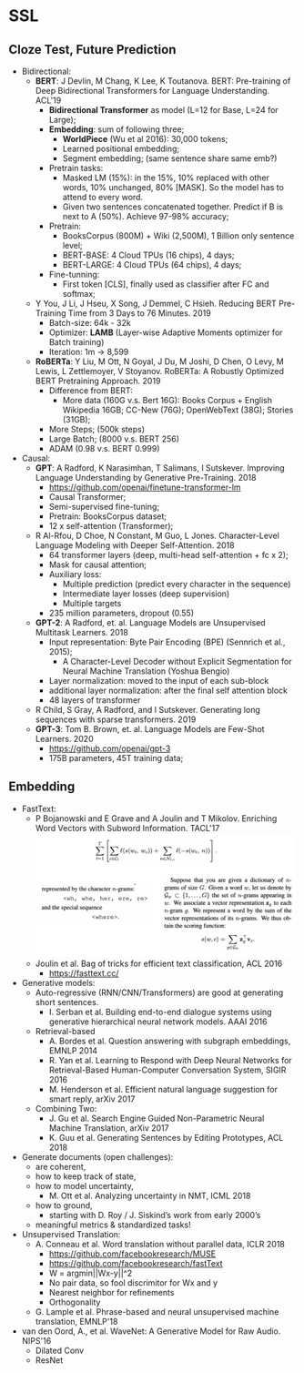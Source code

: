 # SSL

## Cloze Test, Future Prediction
- Bidirectional:
	- **BERT**: J Devlin, M Chang, K Lee, K Toutanova. BERT: Pre-training of Deep Bidirectional Transformers for Language Understanding. ACL'19
		- **Bidirectional Transformer** as model (L=12 for Base, L=24 for Large);
		- **Embedding**: sum of following three;
			- **WorldPiece** (Wu et al 2016): 30,000 tokens;
			- Learned positional embedding;
			- Segment embedding; (same sentence share same emb?)
		- Pretrain tasks:
			- Masked LM (15%): in the 15%, 10% replaced with other words, 10% unchanged, 80% [MASK]. So the model has to attend to every word.
			- Given two sentences concatenated together. Predict if B is next to A (50%). Achieve 97-98% accuracy;
		- Pretrain:
			- BooksCorpus (800M) + Wiki (2,500M), 1 Billion only sentence level;
			- BERT-BASE: 4 Cloud TPUs (16 chips), 4 days;
			- BERT-LARGE: 4 Cloud TPUs (64 chips), 4 days;
		- Fine-tunning:
			- First token [CLS], finally used as classifier after FC and softmax;
	- Y You, J Li, J Hseu, X Song, J Demmel, C Hsieh. Reducing BERT Pre-Training Time from 3 Days to 76 Minutes. 2019
		- Batch-size: 64k - 32k
		- Optimizer: **LAMB** (Layer-wise Adaptive Moments optimizer for Batch training)
		- Iteration: 1m -> 8,599
	- **RoBERTa**: Y Liu, M Ott, N Goyal, J Du, M Joshi, D Chen, O Levy, M Lewis, L Zettlemoyer, V Stoyanov. RoBERTa: A Robustly Optimized BERT Pretraining Approach. 2019
		- Difference from BERT:
			- More data (160G v.s. Bert 16G): Books Corpus + English Wikipedia 16GB; CC-New (76G); OpenWebText (38G); Stories (31GB);
		- More Steps; (500k steps)
		- Large Batch; (8000 v.s. BERT 256)
		- ADAM (0.98 v.s. BERT 0.999)
- Causal:
	- **GPT**: A Radford, K Narasimhan, T Salimans, I Sutskever. Improving Language Understanding by Generative Pre-Training. 2018
		- https://github.com/openai/finetune-transformer-lm
		- Causal Transformer;
		- Semi-supervised fine-tuning;
		- Pretrain: BooksCorpus dataset;
		- 12 x self-attention (Transformer);
	- R Al-Rfou, D Choe, N Constant, M Guo, L Jones. Character-Level Language Modeling with Deeper Self-Attention. 2018
		- 64 transformer layers (deep, multi-head self-attention + fc x 2);
		- Mask for causal attention;
		- Auxiliary loss:
			- Multiple prediction (predict every character in the sequence)
			- Intermediate layer losses (deep supervision)
			- Multiple targets
		- 235 million parameters, dropout (0.55)
	- **GPT-2**: A Radford, et. al. Language Models are Unsupervised Multitask Learners. 2018
		- Input representation: Byte Pair Encoding (BPE) (Sennrich et al., 2015);
			- A Character-Level Decoder without Explicit Segmentation for Neural Machine Translation (Yoshua Bengio)
		- Layer normalization: moved to the input of each sub-block
		- additional layer normalization: after the final self attention block
		- 48 layers of transformer
	- R Child, S Gray, A Radford, and I Sutskever. Generating long sequences with sparse transformers. 2019
	- **GPT-3**: Tom B. Brown, et. al. Language Models are Few-Shot Learners. 2020
		- https://github.com/openai/gpt-3
		- 175B parameters, 45T training data;

## Embedding
- FastText:
	- P Bojanowski and E Grave and A Joulin and T Mikolov. Enriching Word Vectors with Subword Information. TACL'17
		<img src = '/Weak-Unsupervised/images/fastText.png' width = '500px'>
	- Joulin et al. Bag of tricks for efficient text classification, ACL 2016
		- https://fasttext.cc/
- Generative models:
	- Auto-regressive (RNN/CNN/Transformers) are good at generating short sentences.
		- I. Serban et al. Building end-to-end dialogue systems using generative hierarchical neural network models. AAAI 2016
	- Retrieval-based
		- A. Bordes et al. Question answering with subgraph embeddings, EMNLP 2014
		- R. Yan et al. Learning to Respond with Deep Neural Networks for Retrieval-Based Human-Computer Conversation System, SIGIR 2016
		- M. Henderson et al. Efficient natural language suggestion for smart reply, arXiv 2017
	- Combining Two:
		- J. Gu et al. Search Engine Guided Non-Parametric Neural Machine Translation, arXiv 2017
		- K. Guu et al. Generating Sentences by Editing Prototypes, ACL 2018
- Generate documents (open challenges):
	- are coherent,
	- how to keep track of state,
	- how to model uncertainty,
		- M. Ott et al. Analyzing uncertainty in NMT, ICML 2018
	- how to ground,
		- starting with D. Roy / J. Siskind’s work from early 2000’s
	- meaningful metrics & standardized tasks!
- Unsupervised Translation:
	- A. Conneau et al. Word translation without parallel data, ICLR 2018
		- https://github.com/facebookresearch/MUSE
		- https://github.com/facebookresearch/fastText
		- W = argmin||Wx-y||^2
		- No pair data, so fool discrimitor for Wx and y
		- Nearest neighbor for refinements
		- Orthogonality
	- G. Lample et al. Phrase-based and neural unsupervised machine translation, EMNLP'18
- van den Oord, A., et al. WaveNet: A Generative Model for Raw Audio. NIPS'16
	- Dilated Conv
	- ResNet
